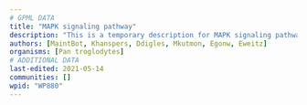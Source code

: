 ```yaml
---
# GPML DATA
title: "MAPK signaling pathway"
description: "This is a temporary description for MAPK signaling pathway"
authors: [MaintBot, Khanspers, Ddigles, Mkutmon, Egonw, Eweitz]
organisms: [Pan troglodytes]
# ADDITIONAL DATA
last-edited: 2021-05-14
communities: []
wpid: "WP880"
---
```

